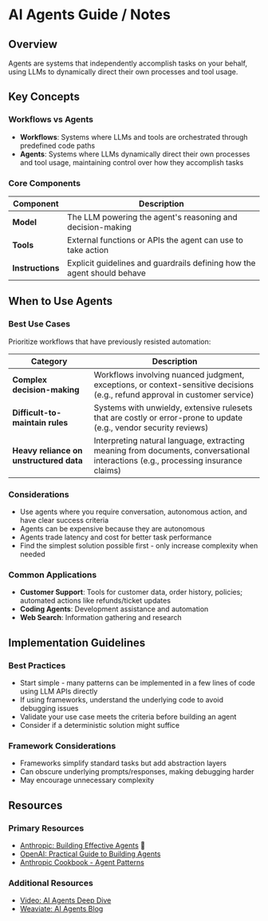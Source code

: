 # AI Agents Guide / Notes

## Overview
Agents are systems that independently accomplish tasks on your behalf, using LLMs to dynamically direct their own processes and tool usage.

## Key Concepts

### Workflows vs Agents
- **Workflows**: Systems where LLMs and tools are orchestrated through predefined code paths
- **Agents**: Systems where LLMs dynamically direct their own processes and tool usage, maintaining control over how they accomplish tasks

### Core Components
| Component | Description |
|-----------|-------------|
| **Model** | The LLM powering the agent's reasoning and decision-making |
| **Tools** | External functions or APIs the agent can use to take action |
| **Instructions** | Explicit guidelines and guardrails defining how the agent should behave |

## When to Use Agents

### Best Use Cases
Prioritize workflows that have previously resisted automation:

| Category | Description |
|----------|-------------|
| **Complex decision-making** | Workflows involving nuanced judgment, exceptions, or context-sensitive decisions (e.g., refund approval in customer service) |
| **Difficult-to-maintain rules** | Systems with unwieldy, extensive rulesets that are costly or error-prone to update (e.g., vendor security reviews) |
| **Heavy reliance on unstructured data** | Interpreting natural language, extracting meaning from documents, conversational interactions (e.g., processing insurance claims) |

### Considerations
- Use agents where you require conversation, autonomous action, and have clear success criteria
- Agents can be expensive because they are autonomous
- Agents trade latency and cost for better task performance
- Find the simplest solution possible first - only increase complexity when needed

### Common Applications
- **Customer Support**: Tools for customer data, order history, policies; automated actions like refunds/ticket updates
- **Coding Agents**: Development assistance and automation
- **Web Search**: Information gathering and research

## Implementation Guidelines

### Best Practices
- Start simple - many patterns can be implemented in a few lines of code using LLM APIs directly
- If using frameworks, understand the underlying code to avoid debugging issues
- Validate your use case meets the criteria before building an agent
- Consider if a deterministic solution might suffice

### Framework Considerations
- Frameworks simplify standard tasks but add abstraction layers
- Can obscure underlying prompts/responses, making debugging harder
- May encourage unnecessary complexity

## Resources

### Primary Resources
- [Anthropic: Building Effective Agents](https://www.anthropic.com/research/building-effective-agents) 🥇
- [OpenAI: Practical Guide to Building Agents](https://cdn.openai.com/business-guides-and-resources/a-practical-guide-to-building-agents.pdf)
- [Anthropic Cookbook - Agent Patterns](https://github.com/anthropics/anthropic-cookbook/tree/main/patterns/agents)

### Additional Resources
- [Video: AI Agents Deep Dive](https://youtu.be/LP5OCa20Zpg?si=-MewT4qxwmI7mOZx)
- [Weaviate: AI Agents Blog](https://weaviate.io/blog/ai-agents)


